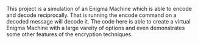 This project is a simulation of an Enigma Machine which is able to encode and decode reciprocally. That is running the
encode command on a decoded message will decode it. The code here is able to create a virtual Enigma Machine with a large vareity of
options and even demonstrates some other features of the encryption techniques.
